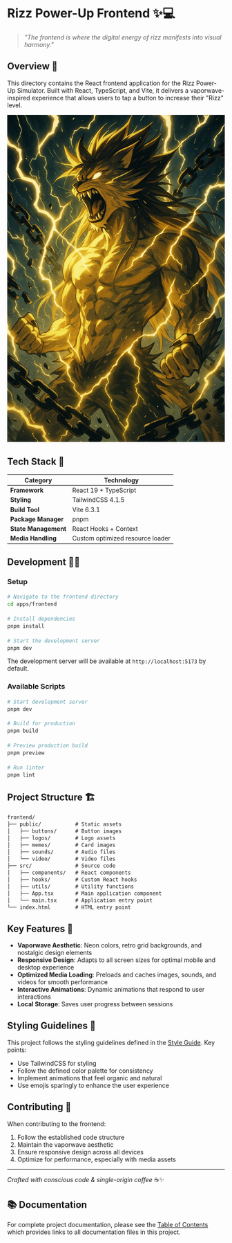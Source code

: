 # Rizz Power-Up Frontend ✨💻

> *"The frontend is where the digital energy of rizz manifests into visual harmony."*

## Overview 🌈

This directory contains the React frontend application for the Rizz Power-Up Simulator. Built with React, TypeScript, and Vite, it delivers a vaporwave-inspired experience that allows users to tap a button to increase their "Rizz" level.

![Rizz Button Interface](../frontend/public/memes/good/primal-power-unleashed-01jtfbzvwhfs6scng73tg4qkwg.png)

## Tech Stack 🔮

| Category | Technology |
|----------|------------|
| **Framework** | React 19 + TypeScript |
| **Styling** | TailwindCSS 4.1.5 |
| **Build Tool** | Vite 6.3.1 |
| **Package Manager** | pnpm |
| **State Management** | React Hooks + Context |
| **Media Handling** | Custom optimized resource loader |

## Development 🧙‍♂️

### Setup

```bash
# Navigate to the frontend directory
cd apps/frontend

# Install dependencies
pnpm install

# Start the development server
pnpm dev
```

The development server will be available at `http://localhost:5173` by default.

### Available Scripts

```bash
# Start development server
pnpm dev

# Build for production
pnpm build

# Preview production build
pnpm preview

# Run linter
pnpm lint
```

## Project Structure 🏗️

```
frontend/
├── public/           # Static assets
│   ├── buttons/      # Button images
│   ├── logos/        # Logo assets
│   ├── memes/        # Card images
│   ├── sounds/       # Audio files
│   └── video/        # Video files
├── src/              # Source code
│   ├── components/   # React components
│   ├── hooks/        # Custom React hooks
│   ├── utils/        # Utility functions
│   ├── App.tsx       # Main application component
│   └── main.tsx      # Application entry point
└── index.html        # HTML entry point
```

## Key Features 🚀

- **Vaporwave Aesthetic**: Neon colors, retro grid backgrounds, and nostalgic design elements
- **Responsive Design**: Adapts to all screen sizes for optimal mobile and desktop experience
- **Optimized Media Loading**: Preloads and caches images, sounds, and videos for smooth performance
- **Interactive Animations**: Dynamic animations that respond to user interactions
- **Local Storage**: Saves user progress between sessions

## Styling Guidelines 🎨

This project follows the styling guidelines defined in the [Style Guide](../../style-guide.md). Key points:

- Use TailwindCSS for styling
- Follow the defined color palette for consistency
- Implement animations that feel organic and natural
- Use emojis sparingly to enhance the user experience

## Contributing 🌱

When contributing to the frontend:

1. Follow the established code structure
2. Maintain the vaporwave aesthetic
3. Ensure responsive design across all devices
4. Optimize for performance, especially with media assets

---

*Crafted with conscious code & single-origin coffee* ☕✨

## 📚 Documentation

For complete project documentation, please see the [Table of Contents](../../TOC.md) which provides links to all documentation files in this project.
